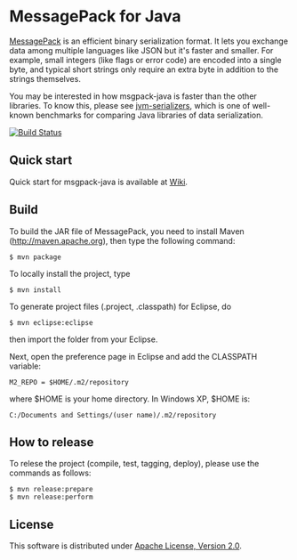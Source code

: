 # MessagePack for Java

[MessagePack](http://msgpack.org/) is an efficient binary serialization format.
It lets you exchange data among multiple languages like JSON but it's faster and smaller.
For example, small integers (like flags or error code) are encoded into a single byte,
and typical short strings only require an extra byte in addition to the strings themselves.

You may be interested in how msgpack-java is faster than the other libraries.
To know this, please see [jvm-serializers](https://github.com/eishay/jvm-serializers/wiki), which is one of well-known benchmarks for comparing Java libraries of data serialization.

[![Build Status](https://travis-ci.org/msgpack/msgpack-java.png?branch=master)](https://travis-ci.org/msgpack/msgpack-java)

## Quick start

Quick start for msgpack-java is available at [Wiki](https://github.com/msgpack/msgpack-java/wiki/QuickStart).


## Build

To build the JAR file of MessagePack, you need to install Maven (http://maven.apache.org), then type the following command:

    $ mvn package

To locally install the project, type

    $ mvn install

To generate project files (.project, .classpath) for Eclipse, do

    $ mvn eclipse:eclipse

then import the folder from your Eclipse.

Next, open the preference page in Eclipse and add the CLASSPATH variable:

    M2_REPO = $HOME/.m2/repository

where $HOME is your home directory. In Windows XP, $HOME is:

    C:/Documents and Settings/(user name)/.m2/repository


## How to release

To relese the project (compile, test, tagging, deploy), please use the commands as follows:

    $ mvn release:prepare
    $ mvn release:perform

## License

This software is distributed under [Apache License, Version 2.0](http://www.apache.org/licenses/LICENSE-2.0.html).

